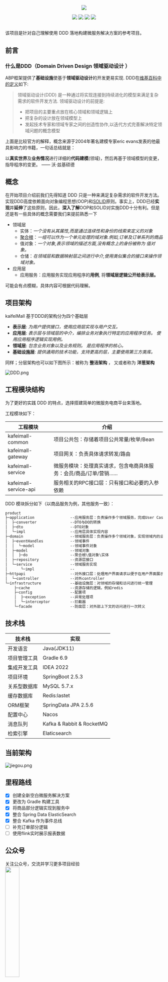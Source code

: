 <p align="center">
  <a href="https://github.com/began-zhao/kafeiMal" target="_blank"><img src="https://mmbiz.qpic.cn/mmbiz_png/SC4afG0WMuXc68hWaEeHZBaPWFHhwucI8hdhzciafRFCGjXKricVtkahIxV21VOfzYsAypefMbiaZPBxfdJB16hLw/640?wx_fmt=png"></a>
</p>
<p align="center">
    <a href="https://github.com/began-zhao/studydraw#%E7%9B%AE%E5%BD%95"><img src="https://img.shields.io/badge/WeChat-%E7%A8%8B%E5%BA%8F%E7%8C%B4%E5%92%96%E9%A3%9E-blue"></a>
    <a href="https://github.com/began-zhao/studydraw#%E7%9B%AE%E5%BD%95"><img src="https://img.shields.io/badge/csdn-CSDN-orange"></a>
    <a href="https://github.com/began-zhao/studydraw#%E7%9B%AE%E5%BD%95"><img src="https://img.shields.io/badge/cnblogs-%E5%8D%9A%E5%AE%A2%E5%9B%AD-9cf"></a>
    <a href="https://github.com/began-zhao/studydraw#%E7%9B%AE%E5%BD%95"><img src="https://img.shields.io/badge/oschina-%E5%BC%80%E6%BA%90%E4%B8%AD%E5%9B%BD-brightgreen"></a>
</p>

##

该项目是针对自己理解使用 DDD 落地构建微服务解决方案的参考项目。

## 前言

### 什么是DDD（Domain Driven Design  领域驱动设计 ）

ABP框架提供了**基础设施**使基于**领域驱动设计**的开发更易实现. DDD在[维基百科中的定义](https://zh.wikipedia.org/wiki/%E5%9F%9F%E9%A9%B1%E5%8A%A8%E5%BC%80%E5%8F%91)如下:

> 领域驱动设计(DDD) 是一种通过将实现连接到持续进化的模型来满足复杂需求的软件开发方法. 领域驱动设计的前提是:
>
> - 把项目的主要重点放在核心领域和领域逻辑上
> - 把复杂的设计放在领域模型上
> - 发起技术专家和领域专家之间的创造性协作,以迭代方式完善解决特定领域问题的概念模型

上面是比较官方的解释，概念来源于2004年著名建模专家eric evans发表的他最具影响力的书籍，一句话总结就是：

以**真实世界**及**业务情况**进行详细的**代码建模**(领域)，然后再基于领域模型的变更，指导程序的变更。                                                                                                                      —— 沃·兹基硕德

## 概念

在开始项目介绍前我们先得知道 DDD 只是一种来满足复杂需求的软件开发方法。实现DDD高度依赖面向对象编程思想(OOP)和[SOLID](https://zh.wikipedia.org/wiki/SOLID_(%E9%9D%A2%E5%90%91%E5%AF%B9%E8%B1%A1%E8%AE%BE%E8%AE%A1))原则。事实上，DDD已经**实现**并**延伸**了这些原则，因此，**深入了解**OOP和SOLID对实施DDD十分有利。但是还是有一些具体的概念需要我们来提前熟悉一下

- 领域层
    - 实体：*一个没有从其属性,而是通过连续性和身份的线索来定义的对象*
    - [聚合根](https://martinfowler.com/bliki/DDD_Aggregate.html)：*一组可以作为一个单元处理的域对象.例如,订单及订单系列的商品*
    - 值对象：*一个对象,表示领域的描述方面,没有概念上的身份被称为 值对象。*
    - 仓储：*在领域层和数据映射层之间进行中介,使用类似集合的接口来操作领域对象。*
- 应用层
    - 应用服务：应用服务实现应用程序的**用例**, 将**领域层逻辑公开给表示层。**

可能会有点模糊，具体内容可根据代码理解。

## 项目架构

kaifeiMall 基于DDD的架构分为四个基础层

- **表示层**: *为用户提供接口，使用应用层实现与用户交互。*
- **应用层**: *表示层与领域层的中介，编排业务对象执行特定的应用程序任务。 使用应用程序逻辑实现用例。*
- **领域层**: *包含业务对象以及业务规则。 是应用程序的核心。*
- **基础设施层**: *提供通用的技术功能，支持更高的层，主要使用第三方类库。*

同样；分层架构也可以如下图所示：被称为 **整洁架构** ， 又或者称为 **洋葱架构**

![DDD.png](https://mmbiz.qpic.cn/mmbiz_png/SC4afG0WMuXc68hWaEeHZBaPWFHhwucI8SaMIydS1Viafmlbz1Bmn5Dp6EqI7Jxwdnd89BFicdmwNFrD4S4J66kQ/640?wx_fmt=png)

## 工程模块结构

为了更好的实践 DDD 的特点，选择搭建简单的微服务电商平台来落地。

工程模块如下：

| 工程模块 | 介绍 |
| --- | --- |
| kafeimall-common | 项目公共包：存储着项目公共常量/枚举/Bean |
| kafeimall-gateway | 项目网关：负责具体请求转发/路由 |
| kafeimall-service | 微服务模块：处理真实请求，包含电商具体服务：会员/商品/订单/营销…… |
| kafeimall-service-api | 服务相关的RPC接口层：只有接口和必要的入参依赖 |

DDD 模块拆分如下（以商品服务为例，其他服务一致）：

```html
product        
├─application                --应用服务层：负责操作多个领域服务，完成User Case
│  ├─converter               --DTO与DO的转换
│  ├─dto                     --DTO对象
│  └─impl                    --应用层具体实现内容
├─domain                     --领域服务层：负责操作多个领域对象，实现领域内的业务逻辑
│  ├─eventHandles            --领域事件
│  │  └─model                --领域事件对象
│  ├─model                   --领域对象
│  │  ├─do                   --聚合根\值对象\实体
│  ├─repository              --资源层接口
│  └─service                 --领域服务实现
│      └─impl                --
├─httpapi                    --对外接口层：处理用户界面请求以便于在用户界面展示
│  └─controller              --对外controller
└─infrastructure             --基础设施层：对领域的存储和访问进行统一管理
    ├─cache                  --资源存储的逻辑，例如redis
    ├─config                 --配置项
    │  ├─exception           --异常处理项
    │  └─interceptor         --拦截器
    └─facade                 --防腐层：对外部上下文的访问进行一次转义
```

## 技术栈

| 技术栈 | 实现 |
| --- | --- |
| 开发语言 | Java(JDK11) |
| 项目管理工具 | Gradle 6.9 |
| 集成开发工具 | IDEA 2022 |
| 项目环境 | SpringBoot 2.5.3 |
| 关系型数据库 | MySQL 5.7.x |
| 缓存数据库 | Redis:lastet |
| ORM框架 | SpringData JPA 2.5.6 |
| 配置中心 | Nacos |
| 消息队列 | Kafka & Rabbit & RocketMQ |
| 检索引擎 | Elaticsearch |

## 当前架构

![jiegou.png](https://mmbiz.qpic.cn/mmbiz_png/SC4afG0WMuXc68hWaEeHZBaPWFHhwucI6UZdA9UibLibSyq1P6tHzavMwQ9WlE5T46oatLgQu5ibX1tvB4HlhcIQg/640?wx_fmt=png)

## 里程路线

- [x]  创建全新空白微服务解决方案
- [x]  更改为 Gradle 构建工具
- [x]  将商品部分逻辑实现到服务中
- [x]  整合 Spring Data ElasticSearch
- [x]  整合 Kafka 作为事件总线
- [ ]  补充订单部分逻辑  
- [ ]  使用flink实时展示报表数据

## 公众号

关注公众号，交流并学习更多项目经验<br/>
<img src="https://mmbiz.qpic.cn/mmbiz_png/SC4afG0WMuXc68hWaEeHZBaPWFHhwucIVe3sgv7MAOxNIFAfQsxvEBp7w3fgJedxRKzibvoVvjGEztfILJzkf8A/640?wx_fmt=png" width="30%">
